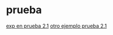 # prueba
[exp en prueba 2.1](https://developer.mozilla.org/es/docs/Web/JavaScript/Guide/Regular_Expressions)
[otro ejemplo prueba 2.1](https://developer.mozilla.org/es/docs/Web/JavaScript/Guide/Text_formatting)